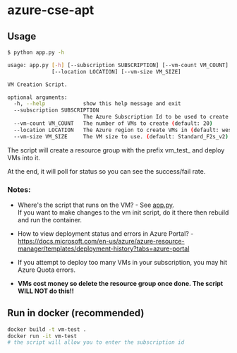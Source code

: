 # azure-cse-apt

## Usage

```bash
$ python app.py -h

usage: app.py [-h] [--subscription SUBSCRIPTION] [--vm-count VM_COUNT]
              [--location LOCATION] [--vm-size VM_SIZE]

VM Creation Script.

optional arguments:
  -h, --help            show this help message and exit
  --subscription SUBSCRIPTION
                        The Azure Subscription Id to be used to create the VMs
  --vm-count VM_COUNT   The number of VMs to create (default: 20)
  --location LOCATION   The Azure region to create VMs in (default: westus2)
  --vm-size VM_SIZE     The VM size to use. (default: Standard_F2s_v2)
```

The script will create a resource group with the prefix vm_test_ and deploy VMs into it.

At the end, it will poll for status so you can see the success/fail rate.

### Notes:

- Where's the script that runs on the VM? - See [app.py](app.py).\
If you want to make changes to the vm init script, do it there then rebuild and run the container.

- How to view deployment status and errors in Azure Portal? - https://docs.microsoft.com/en-us/azure/azure-resource-manager/templates/deployment-history?tabs=azure-portal

- If you attempt to deploy too many VMs in your subscription, you may hit Azure Quota errors.

- **VMs cost money so delete the resource group once done. The script WILL NOT do this!!**

## Run in docker (recommended)

```bash
docker build -t vm-test .
docker run -it vm-test
# the script will allow you to enter the subscription id
```
